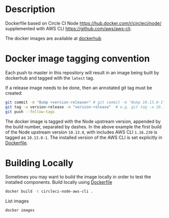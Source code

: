 # Description

Dockerfile based on Circle CI Node https://hub.docker.com/r/circleci/node/ supplemented with AWS CLI https://github.com/aws/aws-cli.

The docker images are available at [dockerhub](https://hub.docker.com/r/dixahq/circleci-node-aws-cli)


# Docker image tagging convention

Each push to master in this repository will result in an image being built by dockerhub and tagged with the `latest` tag.

If a release image needs to be done, then an annotated git tag must be created:

```sh
git commit -m "Bump <version-release>" # git commit -m "Bump 10.13.0-1"
git tag -a version-release -m "version-release"  # e.g. git tag -a 10.13.0-1 -m "10.13.0-1"
git push --follow-tags
```

The docker image is tagged with the Node upstream version, appended by the build number, separated by dashes.
In the above example the first build of the Node upstream version `10.13.0`, with includes AWS CLI `1.16.230` is tagged as `10.13.0-1`.
The installed version of the AWS CLI is set explicitly in [Dockerfile](Dockerfile).


# Building Locally

Sometimes you may want to build the image locally in order to test
the installed components. Build locally using [Dockerfile](Dockerfile)

```sh
docker build -t circleci-node-aws-cli .
```

List images

```sh
docker images
```
